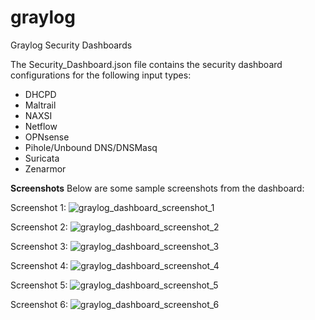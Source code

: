 # graylog
Graylog Security Dashboards

The Security_Dashboard.json file contains the security dashboard configurations for the following input types:

 - DHCPD
 - Maltrail
 - NAXSI
 - Netflow
 - OPNsense
 - Pihole/Unbound DNS/DNSMasq
 - Suricata
 - Zenarmor

<b>Screenshots</b>
Below are some sample screenshots from the dashboard:

Screenshot 1:
![graylog_dashboard_screenshot_1](https://github.com/secdoc/Graylog_Inputs/assets/55542561/7bd26dcf-18ae-480c-8c17-bd1f44486587)

Screenshot 2:
![graylog_dashboard_screenshot_2](https://github.com/secdoc/Graylog_Inputs/assets/55542561/cd6d44a8-eea6-4794-a2c0-285ed1ebec5d)

Screenshot 3:
![graylog_dashboard_screenshot_3](https://github.com/secdoc/Graylog_Dashboards/assets/55542561/8b4326fc-4d41-4a24-b8fb-f2bd2f68b0ba)

Screenshot 4:
![graylog_dashboard_screenshot_4](https://github.com/secdoc/Graylog_Inputs/assets/55542561/901989c2-1827-44b0-bc67-d2b35cbe5fb4)

Screenshot 5:
![graylog_dashboard_screenshot_5](https://github.com/secdoc/Graylog_Inputs/assets/55542561/a3ffcefc-c65a-4f6f-86ad-b4eaac2b5dd2)

Screenshot 6:
![graylog_dashboard_screenshot_6](https://github.com/secdoc/Graylog_Inputs/assets/55542561/57ba784c-271f-41c1-af67-ac2b82c42d74)
